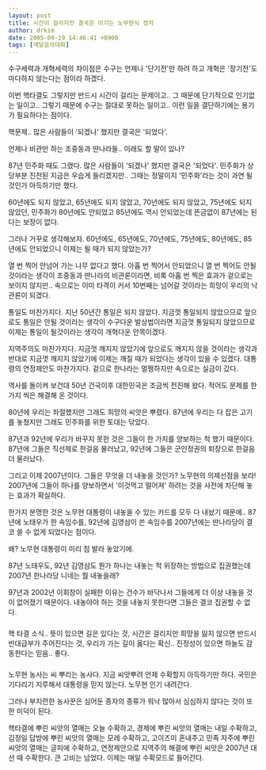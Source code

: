 ```yaml
---
layout: post
title: 시간이 걸리지만 결국은 이기는 노무현식 정치
author: drkim
date: 2005-09-19 14:46:41 +0900
tags: [깨달음의대화]
---
```

 





  수구세력과 개혁세력의 차이점은 수구는 언제나 '단기전'만 하려 하고 개혁은 '장기전'도 마다하지 않는다는 점이라 하겠다.



  


  이번 핵타결도 그렇지만 반드시 시간이 걸리는 문제이고.. 그 때문에 단기적으로 인기없는 일이고.. 그렇기 때문에 수구는 절대로 못하는 일이고.. 이런 일을 결단하기에는 용기가 필요하다는 점이다.



  


  핵문제.. 많은 사람들이 '되겠나' 했지만 결국은 '되었다'.



  언제나 비관만 하는 조중동과 딴나라들.. 이래도 할 말이 있나?



  


  87년 민주화 때도 그랬다. 많은 사람들이 '되겠나' 했지만 결국은 '되었다'. 민주화가 상당부분 진전된 지금은 우습게 들리겠지만.. 그때는 정말이지 '민주화'라는 것이 과연 될것인가 아득하기만 했다.



  


  60년에도 되지 않았고, 65년에도 되지 않았고, 70년에도 되지 않았고, 75년에도 되지 않았던, 민주화가 80년에도 안되었고 85년에도 역시 안되었는데 뜬금없이 87년에는 된다는 보장이 없다.



  


  그러나 거꾸로 생각해보자. 60년에도, 65년에도, 70년에도, 75년에도, 80년에도, 85년에도 안되었으니 이제는 될 때가 되지 않았는가?



  


  열 번 찍어 안넘어 가는 나무 없다고 했다. 아홉 번 찍어서 안되었으니 열 번 찍어도 안될 것이라는 생각이 조중동과 딴나라의 비관론이라면, 비록 아홉 번 찍은 효과가 겉으로는 보이지 않지만.. 속으로는 이미 타격이 커서 10번째는 넘어갈 것이라는 희망이 우리의 낙관론이 되겠다.



  


  통일도 마찬가지다. 지난 50년간 통일은 되지 않았다. 지금껏 통일되지 않았으므로 앞으로도 통일은 안될 것이라는 생각이 수구다운 발상법이라면 지금껏 통일되지 않았으므로 이제는 통일이 될것이라는 생각이 개혁다운 안목이겠다.



  


  지역주의도 마찬가지다. 지금껏 깨지지 않았기에 앞으로도 깨지지 않을 것이라는 생각과 반대로 지금껏 깨지지 않았기에 이제는 깨질 때가 되었다는 생각이 있을 수 있겠다. 대통령의 연정제안도 마찬가지다. 겉으로 한나라는 멀쩡하지만 속으로는 실금이 갔다.



  


  역사를 돌이켜 보건대 50년 건국이후 대한민국은 조금씩 전진해 왔다. 적어도 문제를 한가지 씩은 해결해 온 것이다.



  


  80년에 우리는 좌절했지만 그래도 희망의 씨앗은 뿌렸다. 87년에 우리는 다 잡은 고기를 놓쳤지만 그래도 민주화를 위한 토대는 닦았다.



  


  87년과 92년에 우리가 바꾸지 못한 것은 그들이 한 가지를 양보하는 척 했기 때문이다. 87년에 그들은 직선제로 한걸음 물러났고, 92년에 그들은 군인정권의 퇴장으로 한걸음 더 물러났다.



  


  그리고 이제 2007년이다. 그들은 무엇을 더 내놓을 것인가? 노무현의 의제선점을 보라! 2007년에 그들이 하나를 양보하면서 '이것먹고 떨어져' 하려는 것을 사전에 차단해 놓는 효과가 확실하다.



  


  한가지 분명한 것은 노무현 대통령이 내놓을 수 있는 카드를 모두 다 내놨기 때문에.. 87년에 노태우가 한 속임수를, 92년에 김영삼이 쓴 속임수를 2007년에는 딴나라당이 결코 쓸 수 없게 되었다는 점이다.



  


  왜? 노무현 대통령이 미리 침 발라 놓았기에.



  


  87년 노태우도, 92년 김영삼도 뭔가 하나는 내놓는 척 위장하는 방법으로 집권했는데 2007년 한나라당 니네는 뭘 내놓을래?



  


  97년과 2002년 이회창이 실패한 이유는 건수가 바닥나서 그들에게 더 이상 내놓을 것이 없어졌기 때문이다. 내놓아야 하는 것을 내놓지 못한다면 그들은 결코 집권할 수 없다.



  


  ###



  


  핵 타결 소식.. 뜻이 있으면 길은 있다는 것, 시간은 걸리지만 희망을 잃지 않으면 반드시 반대급부가 주어진다는 것, 우리가 가는 길이 옳다는 확신.. 진정성이 있으면 하늘도 감동한다는 믿음.. 좋다.



  


  ###



  


  노무현 농사는 씨 뿌리는 농사다. 지금 씨앗뿌려 언제 수확할지 아득하기만 하다. 국민은 기다리기 지루해서 대통령을 믿지 않는다. 노무현 인기 내려간다.



  


  그러나 부지런한 농사꾼은 심어둔 종자의 종류가 워낙 많아서 심심하지 않다는 것이 또한 미덕이 된다.



  


  핵타결에 뿌린 씨앗의 열매는 오늘 수확하고, 경제에 뿌린 씨앗의 열매는 내일 수확하고, 김정일 답방에 뿌린 씨앗의 열매는 모레 수확하고, 고이즈미 혼내주고 민족 자주에 뿌린 씨앗의 열매는 글피에 수확하고, 연정제안으로 지역주의 해결에 뿌린 씨앗은 2007년 대선 때 수확한다. 큰 고비는 넘었다. 이제는 매일 수확모드로 들어간다.



  